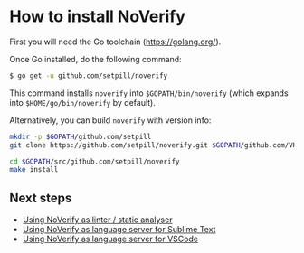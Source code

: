 # How to install NoVerify

First you will need the Go toolchain (https://golang.org/).

Once Go installed, do the following command:

```sh
$ go get -u github.com/setpill/noverify
```

This command installs `noverify` into `$GOPATH/bin/noverify` (which expands into `$HOME/go/bin/noverify` by default).

Alternatively, you can build `noverify` with version info:

```sh
mkdir -p $GOPATH/github.com/setpill
git clone https://github.com/setpill/noverify.git $GOPATH/github.com/VKCOM

cd $GOPATH/src/github.com/setpill/noverify
make install
```

## Next steps

- [Using NoVerify as linter / static analyser](linter-usage.md)
- [Using NoVerify as language server for Sublime Text](sublime-plugin.md)
- [Using NoVerify as language server for VSCode](vscode-plugin.md)
